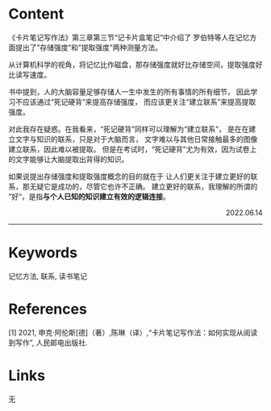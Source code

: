 
# Content

《卡片笔记写作法》第三章第三节“记卡片盒笔记“中介绍了
罗伯特等人在记忆方面提出了”存储强度“和”提取强度”两种测量方法。

从计算机科学的视角，将记忆比作磁盘，那存储强度就好比存储空间，提取强度好比读写速度。

书中提到，人的大脑容量足够存储人一生中发生的所有事情的所有细节，
因此学习不应该通过“死记硬背”来提高存储强度，
而应该更关注“建立联系”来提高提取强度。

对此我存在疑惑。在我看来，“死记硬背”同样可以理解为“建立联系”，
是在在建立文字与知识的联系，只是对于大脑而言，
文字难以与其他日常接触最多的图像建立联系，因此难以被提取。
但是在考试时，“死记硬背”尤为有效，因为试卷上的文字能够让大脑提取出背得的知识。

如果说提出存储强度和提取强度概念的目的就在于
让人们更关注于建立更好的联系，那无疑它是成功的，尽管它也许不正确。
建立更好的联系，我理解的所谓的 ”好“，是指**与个人已知的知识建立有效的逻辑连接**。

<p align="right">2022.06.14</p>

---

# Keywords

记忆方法, 联系, 读书笔记


# References

[1] 2021, 申克·阿伦斯[德]（著）,陈琳（译）,“卡片笔记写作法：如何实现从阅读到写作”, 人民邮电出版社.

# Links

无